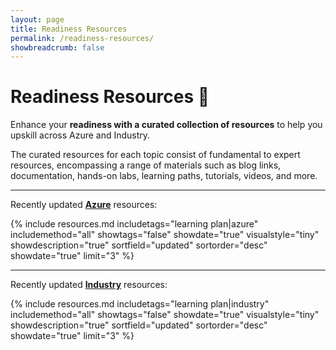 ```yaml
---
layout: page
title: Readiness Resources
permalink: /readiness-resources/
showbreadcrumb: false
---
```


# Readiness Resources 📖

Enhance your **readiness with a curated collection of resources** to help you upskill across Azure and Industry.

The curated resources for each topic consist of fundamental to expert resources, encompassing a range of materials such as blog links, documentation, hands-on labs, learning paths, tutorials, videos, and more.

<hr/>

Recently updated <a href="{{- site.baseurl -}}/azure">**Azure**</a> resources:

{% include resources.md 
    includetags="learning plan|azure" 
    includemethod="all" 
    showtags="false" 
    showdate="true" 
    visualstyle="tiny" 
    showdescription="true" 
    sortfield="updated" 
    sortorder="desc" 
    showdate="true" 
    limit="3" 
%}

<hr/>

Recently updated <a href="{{- site.baseurl -}}/industry">**Industry**</a> resources:

{% include resources.md 
    includetags="learning plan|industry" 
    includemethod="all" 
    showtags="false" 
    showdate="true" 
    visualstyle="tiny" 
    showdescription="true" 
    sortfield="updated" 
    sortorder="desc" 
    showdate="true" 
    limit="3" 
%}